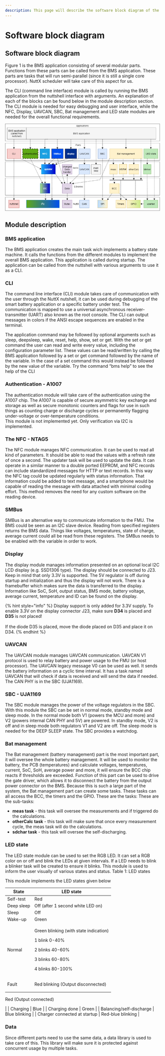 ```yaml
---
description: This page will describe the software block diagram of the nuttx example
---
```


# Software block diagram

## Software block diagram

Figure 1 is the BMS application consisting of several modular parts. Functions from these parts can be called from the BMS application. These parts are tasks that will run semi-parallel (since it is still a single core processor). NuttX scheduler will take care of this aspect for us.&#x20;

The CLI (command line interface) module is called by running the BMS application from the nuttshell interface with arguments. An explanation of each of the blocks can be found below in the module description section. The CLI module is needed for easy debugging and user interface, while the NFC, Display, UAVCAN, SBC, Bat management and LED state modules are needed for the overall functional requirements.

![Figure 1: Software block diagram](<../.gitbook/assets/BMS Firmware Application ArchitectureV2.png>)

## Module description

### **BMS application**

The BMS application creates the main task wich implements a battery state machine. It calls the functions from the different modules to implement the overall BMS application. This application is called during startup. The application can be called from the nuttshell with various arguments to use it as a CLI.

### **CLI**

The command line interface (CLI) module takes care of communication with the user through the NuttX nutshell, it can be used during debugging of the smart battery application or a specific battery under test. The communication is mapped to use a universal asynchronous receiver-transmitter (UART) also known as the root console. The CLI can output messages in colors if the ANSI escape sequences are enabled in the terminal.



The application command may be followed by optional arguments such as sleep, deepsleep, wake, reset, help, show, set or get. With the set or get command the user can read and write every value, including the configuration parameter list. These values can be read/written by calling the BMS application followed by a set or get command followed by the name of the variable. In the case of a set command this would instead be followed by the new value of the variable. Try the command “bms help” to see the help of the CLI

### **Authentication - A1007**

The authentication module will take care of the authentication using the A1007 chip. The A1007 is capable of secure asymmetric key exchange and storage as well as secure monotonic counters and flags for use in such things as counting charge or discharge cycles or permanently flagging under-voltage or over-temperature conditions.\
This module is not implemented yet. Only verification via I2C is implemented.

### **The NFC - NTAG5**

The NFC module manages NFC communication. It can be used to read all kind of parameters. It should be able to read the values with a refresh rate of once a second. The updater task will be used to update the data. It can operate in a similar manner to a double ported EEPROM, and NFC records can include standardized messages for HTTP or text records. In this way the NFC tag could be updated regularly with status information. That information could be added to text message, and a smartphone would be capable of reading the message with data attached with minimal coding effort. This method removes the need for any custom software on the reading device.

### SMBus&#x20;

SMBus is an alternative way to communicate information to the FMU. The BMS could be seen as an I2C slave device. Reading from specified registers returns the BMS data. Things like voltages, temperatures, state of charge, average current could all be read from these registers. The SMBus needs to be enabled with the variable in order to work.

### **Display**

The display module manages information presented on an optional local I2C LCD display (e.g. SSD1306 type). The display should be connected to J23. Keep in mind that only 3.3V is supported. The 5V regulator is off during startup and initialization and thus the display will not work. There is a framebuffer which makes sure the data is transferred to the display. Information like SoC, SoH, output status, BMS mode, battery voltage, average current, temperature and ID can be found on the display.

{% hint style="info" %}
Display support is only added for 3.3V supply. To enable 3.3V on the display connector J23, make sure **D34** is placed and **D35** is not placed! \
\
If the diode D35 is placed, move the diode placed on D35 and place it on D34.
{% endhint %}

### **UAVCAN**

The UAVCAN module manages UAVCAN communication. UAVCAN V1 protocol is used to relay battery and power usage to the FMU (or host processor). The UAVCAN legacy message V0 can be used as well. It sends the battery information on a cyclic time interval. It has a task named UAVCAN that will check if data is received and will send the data if needed. The CAN PHY is in the SBC (UJA1169).&#x20;

### SBC - UJA1169

The SBC module manages the power of the voltage regulators in the SBC. With this module the SBC can be set in normal mode, standby mode and sleep mode. In the normal mode both V1 (powers the MCU and more) and V2 (powers internal CAN PHY and 5V) are powered. In standby mode, V2 is off and in sleep mode both regulators V1 and V2 are off. The sleep mode is needed for the DEEP SLEEP state. The SBC provides a watchdog.

### **Bat management**

The Bat management (battery management) part is the most important part, it will oversee the whole battery management. It will be used to monitor the battery, the PCB (temperatures) and calculate voltages, temperatures, current, SoC, SoH, average power and more, it will ensure the BCC chip reacts if thresholds are exceeded. Function of this part can be used to drive the gate driver, which allows it to disconnect the battery from the output power connector on the BMS. Because this is such a large part of the system, the Bat management part can create some tasks. These tasks can all access the BCC, the timers and the GPIO. These are the tasks: These are the sub-tasks:

* **meas task** -  this task will oversee the measurements and if triggered do the calculations.&#x20;
* **otherCalc task** - this task will make sure that once every measurement cycle, the meas task will do the calculations.
* **sdchar task** - this task will oversee the self-discharging.

### **LED state**

The LED state module can be used to set the RGB LED. It can set a RGB color on or off and blink the LEDs at given intervals. If a LED needs to blink a blinker task will be created to ensure it blinks. This module is used to inform the user visually of various states and status. Table 1: LED states

This module implements the LED states given below

| State                        | LED state                                                                                                                            |
| ---------------------------- | ------------------------------------------------------------------------------------------------------------------------------------ |
| Self-test                    | Red                                                                                                                                  |
| Deep sleep                   | Off (after 1 second white LED on)                                                                                                    |
| Sleep                        | Off                                                                                                                                  |
| Wake-up                      | Green                                                                                                                                |
| Normal                       | <p>Green blinking (with state indication)</p><p>1 blink 0-40%</p><p>2 blinks 40-60%</p><p>3 blinks 60-80%</p><p>4 blinks 80-100%</p> |
| Fault                        | <p>Red blinking (Output disconnected)
</p><p>Red (Output connected)
</p>                                                             |
| Charging                     | Blue                                                                                                                                 |
| Charging done                | Green                                                                                                                                |
| Balancing/self-discharge     | Blue blinking                                                                                                                        |
| Charger connected at startup | Red-blue blinking                                                                                                                    |

### **Data**

Since different parts need to use the same data, a data library is used to take care of this. This library will make sure it is protected against concurrent usage by multiple tasks.
